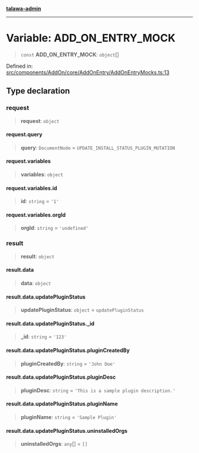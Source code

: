 [**talawa-admin**](../../../../../../README.md)

***

# Variable: ADD\_ON\_ENTRY\_MOCK

> `const` **ADD\_ON\_ENTRY\_MOCK**: `object`[]

Defined in: [src/components/AddOn/core/AddOnEntry/AddOnEntryMocks.ts:13](https://github.com/MayankJha014/talawa-admin/blob/0dd35cc200a4ed7562fa81ab87ec9b2a6facd18b/src/components/AddOn/core/AddOnEntry/AddOnEntryMocks.ts#L13)

## Type declaration

### request

> **request**: `object`

#### request.query

> **query**: `DocumentNode` = `UPDATE_INSTALL_STATUS_PLUGIN_MUTATION`

#### request.variables

> **variables**: `object`

#### request.variables.id

> **id**: `string` = `'1'`

#### request.variables.orgId

> **orgId**: `string` = `'undefined'`

### result

> **result**: `object`

#### result.data

> **data**: `object`

#### result.data.updatePluginStatus

> **updatePluginStatus**: `object` = `updatePluginStatus`

#### result.data.updatePluginStatus.\_id

> **\_id**: `string` = `'123'`

#### result.data.updatePluginStatus.pluginCreatedBy

> **pluginCreatedBy**: `string` = `'John Doe'`

#### result.data.updatePluginStatus.pluginDesc

> **pluginDesc**: `string` = `'This is a sample plugin description.'`

#### result.data.updatePluginStatus.pluginName

> **pluginName**: `string` = `'Sample Plugin'`

#### result.data.updatePluginStatus.uninstalledOrgs

> **uninstalledOrgs**: `any`[] = `[]`
